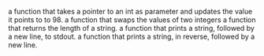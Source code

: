 a function that takes a pointer to an int as parameter and updates the value it points to to 98.
a function that swaps the values of two integers
a function that returns the length of a string.
a function that prints a string, followed by a new line, to stdout.
a function that prints a string, in reverse, followed by a new line.
